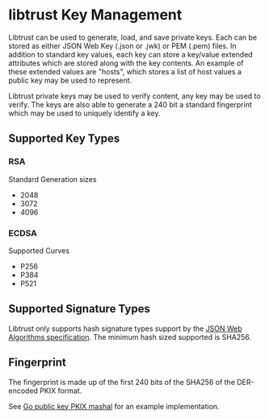# libtrust Key Management

Libtrust can be used to generate, load, and save private keys.  Each can
be stored as either JSON Web Key (.json or .jwk) or PEM (.pem) files.  In
addition to standard key values, each key can store a key/value
extended attributes which are stored along with the key contents.
An example of these extended values are "hosts", which stores a list
of host values a public key may be used to represent.

Libtrust private keys may be used to verify content, any key may
be used to verify.  The keys are also able to generate a 240 bit
a standard fingerprint which may be used to uniquely identify a
key.

## Supported Key Types

### RSA
Standard Generation sizes
- 2048
- 3072
- 4096

### ECDSA
Supported Curves
- P256 
- P384
- P521

## Supported Signature Types
Libtrust only supports hash signature types support by the
[JSON Web Algorithms specification](https://tools.ietf.org/html/draft-ietf-jose-json-web-algorithms-36).
The minimum hash sized supported is SHA256.

## Fingerprint
The fingerprint is made up of the first 240 bits of the SHA256 of the DER-encoded PKIX format.

See [Go public key PKIX mashal](http://golang.org/pkg/crypto/x509/#MarshalPKIXPublicKey)
for an example implementation.